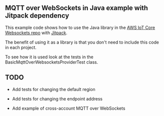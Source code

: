 MQTT over WebSockets in Java example with Jitpack dependency
------------------------------------------------------------

This example code shows how to use the Java library in the [AWS IoT Core Websockets repo](https://github.com/awslabs/aws-iot-core-websockets) with [Jitpack](https://jitpack.io/awslabs/aws-iot-core-websockets).

The benefit of using it as a library is that you don't need to include this code in each project.

To see how it is used look at the tests in the BasicMqttOverWebsocketsProviderTest class.

TODO
----

- Add tests for changing the default region

- Add tests for changing the endpoint address

- Add example of cross-account MQTT over WebSockets
